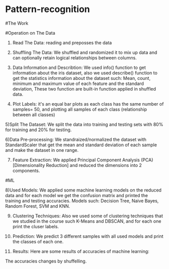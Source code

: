 # Pattern-recognition


#The Work

#Operation on The Data

1) Read The Data:
 reading and preposses the data

2) Shuffling The Data:
We shuffled and randomized it to mix up data and can optionally retain logical relationships between columns.

3) Data Information and Describtion:
We used info() function to get information about the iris dataset, also we used describe() function to get the statistics information about the dataset such: Mean, count, minimum and maximum value of each feature and the standard deviation, These two function are built-in function applied in shuffled data.

4) Plot Labels:
it's an equal bar plots as each class has the same number of samples= 50, and plotting all samples of each class (relationship between all classes)

5)Split The Dataset:
We split the data into training and testing sets with 80% for training and 20% for testing.

6)Data Pre-processing:
We standraized/normalized the dataset with StandardScaler that get the mean and standard deviation of each sample and make the dataset in one range.




7) Feature Extraction:
We applied Principal Component Analysis (PCA) [Dimensionality Reduction] and reduced the dimensions into 2 components.

#ML 

8)Used Models:
We applied some machine learning models on the reduced data and for each model we get the confusion matrix and printed the training and testing accuracies.
Models such: Decision Tree, Naive Bayes, Random Forest, SVM and KNN.

9) Clustering Techniques:
Also we used some of clustering techniques that we studied in the course such K-Means and DBSCAN, and for each one print the cluser labels.

10) Prediction:
We predict 3 different samples with all used models and print the classes of each one.

11) Results:
Here are some results of accuracies of machine learning:
 
The accuracies changes by shuffelling.


